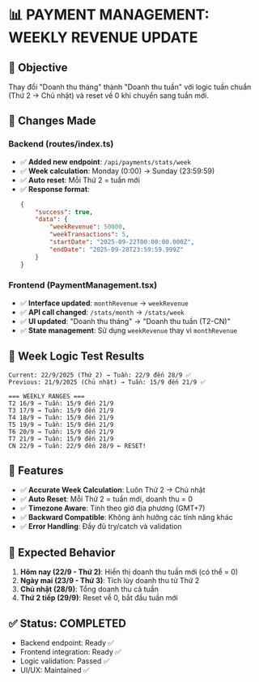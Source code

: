 # 📊 PAYMENT MANAGEMENT: WEEKLY REVENUE UPDATE

## 🎯 Objective

Thay đổi "Doanh thu tháng" thành "Doanh thu tuần" với logic tuần chuẩn (Thứ 2 → Chủ nhật) và reset về 0 khi chuyển sang tuần mới.

## 🔧 Changes Made

### Backend (routes/index.ts)

-   ✅ **Added new endpoint**: `/api/payments/stats/week`
-   ✅ **Week calculation**: Monday (0:00) → Sunday (23:59:59)
-   ✅ **Auto reset**: Mỗi Thứ 2 = tuần mới
-   ✅ **Response format**:
    ```json
    {
        "success": true,
        "data": {
            "weekRevenue": 50000,
            "weekTransactions": 5,
            "startDate": "2025-09-22T00:00:00.000Z",
            "endDate": "2025-09-28T23:59:59.999Z"
        }
    }
    ```

### Frontend (PaymentManagement.tsx)

-   ✅ **Interface updated**: `monthRevenue` → `weekRevenue`
-   ✅ **API call changed**: `/stats/month` → `/stats/week`
-   ✅ **UI updated**: "Doanh thu tháng" → "Doanh thu tuần (T2-CN)"
-   ✅ **State management**: Sử dụng `weekRevenue` thay vì `monthRevenue`

## 📅 Week Logic Test Results

```
Current: 22/9/2025 (Thứ 2) → Tuần: 22/9 đến 28/9 ✅
Previous: 21/9/2025 (Chủ nhật) → Tuần: 15/9 đến 21/9 ✅

=== WEEKLY RANGES ===
T2 16/9 → Tuần: 15/9 đến 21/9
T3 17/9 → Tuần: 15/9 đến 21/9
T4 18/9 → Tuần: 15/9 đến 21/9
T5 19/9 → Tuần: 15/9 đến 21/9
T6 20/9 → Tuần: 15/9 đến 21/9
T7 21/9 → Tuần: 15/9 đến 21/9
CN 22/9 → Tuần: 22/9 đến 28/9 ← RESET!
```

## 🚀 Features

-   ✅ **Accurate Week Calculation**: Luôn Thứ 2 → Chủ nhật
-   ✅ **Auto Reset**: Mỗi Thứ 2 = tuần mới, doanh thu = 0
-   ✅ **Timezone Aware**: Tính theo giờ địa phương (GMT+7)
-   ✅ **Backward Compatible**: Không ảnh hưởng các tính năng khác
-   ✅ **Error Handling**: Đầy đủ try/catch và validation

## 🎯 Expected Behavior

1. **Hôm nay (22/9 - Thứ 2)**: Hiển thị doanh thu tuần mới (có thể = 0)
2. **Ngày mai (23/9 - Thứ 3)**: Tích lũy doanh thu từ Thứ 2
3. **Chủ nhật (28/9)**: Tổng doanh thu cả tuần
4. **Thứ 2 tiếp (29/9)**: Reset về 0, bắt đầu tuần mới

## ✅ Status: COMPLETED

-   Backend endpoint: Ready ✅
-   Frontend integration: Ready ✅
-   Logic validation: Passed ✅
-   UI/UX: Maintained ✅
